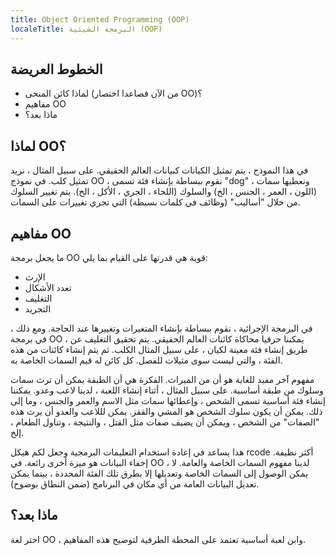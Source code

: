 ```yaml
---
title: Object Oriented Programming (OOP)
localeTitle: البرمجة الشيئية (OOP)
---
```

## الخطوط العريضة

*   لماذا كائن المنحى (من الآن فصاعدا اختصار OO)؟
*   مفاهيم OO
*   ماذا بعد؟

## لماذا OO؟

في هذا النموذج ، يتم تمثيل الكيانات كبيانات العالم الحقيقي. على سبيل المثال ، نريد تمثيل كلب. في نموذج OO ، نقوم ببساطة بإنشاء فئة تسمى "dog" ، ونعطيها سمات (اللون ، العمر ، الجنس ، الخ) والسلوك (اللحاء ، الجري ، الأكل ، الخ). يتم تغيير السلوك من خلال "أساليب" (وظائف في كلمات بسيطة) التي تجري تغييرات على السمات.

## مفاهيم OO

ما يجعل برمجة OO قوية هي قدرتها على القيام بما يلي:

*   الإرث
*   تعدد الأشكال
*   التغليف
*   التجريد

في البرمجة الإجرائية ، نقوم ببساطة بإنشاء المتغيرات وتغييرها عند الحاجة. ومع ذلك ، في برمجة OO ، يمكننا حرفيا محاكاة كائنات العالم الحقيقي. يتم تحقيق التغليف عن طريق إنشاء فئة معينة لكيان ، على سبيل المثال الكلب. ثم يتم إنشاء كائنات من هذه الفئة ، والتي ليست سوى مثيلات للفصل. كل كائن له قيم السمات الخاصة به.

مفهوم آخر مفيد للغاية هو أن من الميراث. الفكرة هي أن الطبقة يمكن أن ترث سمات وسلوك من طبقة أساسية. على سبيل المثال ، أثناء إنشاء اللعبة ، لدينا لاعب وعدو. يمكننا إنشاء فئة أساسية تسمى الشخص ، وإعطائها سمات مثل الاسم والعمر والجنس ، وما إلى ذلك. يمكن أن يكون سلوك الشخص هو المشي والقفز. يمكن لللاعب والعدو أن يرث هذه "الصفات" من الشخص ، ويمكن أن يضيف صفات مثل القتل ، والنتيجة ، وتناول الطعام ، إلخ.

هذا يساعد في إعادة استخدام التعليمات البرمجية وجعل لكم هيكل rcode أكثر نظيفة. إخفاء البيانات هو ميزة أخرى رائعة. في OO ، لدينا مفهوم السمات الخاصة والعامة. لا يمكن الوصول إلى السمات الخاصة وتعديلها إلا بطرق تلك الفئة المحددة ، بينما يمكن تعديل البيانات العامة من أي مكان في البرنامج (ضمن النطاق بوضوح).

## ماذا بعد؟

اختر لغة OO ، وابن لعبة أساسية تعتمد على المحطة الطرفية لتوضيح هذه المفاهيم.